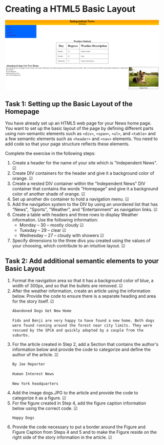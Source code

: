 # Creating a HTML5 Basic Layout 

![Face of the website](./images/UI.PNG)

## Task 1: Setting up the Basic Layout of the Homepage

You have already set up an HTML5 web page for your News home page. You want to set up the basic layout of the page by defining different parts using non-semantic elements such as `<div>`, `<span>`, `<ul>`, and `<table>` and a few semantic elements such as `<header>` and `<nav>` elements. You need to add code so that your page structure reflects these elements.

Complete the exercise in the following steps:

1. Create a header for the name of your site which is "Independent News". &#9745;
2. Create DIV containers for the header and give it a background color of orange. &#9745;
3. Create a nested DIV container within the "Independent News" DIV container that contains the words "Homepage" and give it a background color of another shade of orange. &#9745;
4. Set up another div container to hold a navigation menu. &#9745;
5. Add the navigation system to the DIV by using an unordered list that has "News", "Sports", "Weather", and "Entertainment" as navigation links. &#9745;
6. Create a table with headers and three rows to display Weather information. Use the following information: 
     - Monday – 30 – mostly cloudy &#9745;
     - Tuesday – 29 – clear &#9745;
     - Wednesday – 27 – cloudy with showers &#9745;
7. Specify dimensions to the three divs you created using the values of your choosing, which contribute to an intuitive layout. &#9745;

## Task 2: Add additional semantic elements to your Basic Layout

1. Format the navigation area so that it has a background color of blue, a width of 300px, and so that the bullets are removed. &#9745;
2. After the weather information, create an article using the information below. Provide the code to ensure there is a separate heading and area for the story itself. &#9745;
   ```
   Abandoned Dogs Get New Home
   
   Fido and Benji are very happy to have found a new home. Both dogs were found running around the forest near city limits. They were rescued by the SPCA and quickly adopted by a couple from the suburbs.
   ```
3. For the article created in Step 2, add a Section that contains the author's information below and provide the code to categorize and define the author of the article. &#9745;
   ```
   By Joe Reporter

   Human Interest News

   New York headquarters
   ```
4. Add the image dogs.JPG to the article and provide the code to categorize it as a figure. &#9745;
5. For the figure created in Step 4, add the figure caption information below using the correct code. &#9745;
   ```
   Happy Dogs
   ```
6. Provide the code necessary to put a border around the Figure and Figure Caption from Steps 4 and 5 and to make the Figure reside on the right side of the story information in the article. &#9745;
